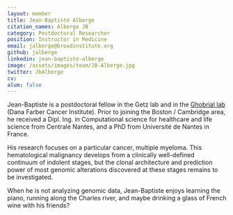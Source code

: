 ```yaml
---
layout: member
title: Jean-Baptiste Alberge
citation_names: Alberge JB
category: Postdoctoral Researcher
position: Instructor in Medicine
email: jalberge@broadinstitute.org
github: jalberge
linkedin: jean-baptiste-alberge
image: /assets/images/team/JB-Alberge.jpg
twitter: JbAlberge
cv:
alum: false
---
```


Jean-Baptiste is a postdoctoral fellow in the Getz lab and in the [Ghobrial lab](https://ghobriallab.dana-farber.org/)
(Dana Farber Cancer Institute). 
Prior to joining the Boston / Cambridge area, he received a Dipl. Ing. 
in Computational science for healthcare and life science from Centrale Nantes, and a PhD from Université de Nantes 
in France.

His research focuses on a particular cancer, multiple myeloma. 
This hematological malignancy develops from a clinically well-defined continuum 
of indolent stages, but the clonal architecture and prediction power of most genomic alterations discovered
at these stages remains to be investigated.

When he is not analyzing genomic data, Jean-Baptiste enjoys learning the piano, running along the Charles river,
and maybe drinking a glass of French wine with his friends?